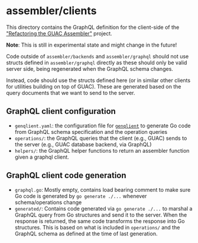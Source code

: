 assembler/clients
=================

This directory contains the GraphQL definition for the client-side of the
["Refactoring the GUAC
Assembler"](https://docs.google.com/document/d/1yZ3-ZcfnRDWgw9uZlPuLmIHS9pNMr3DO_AEbHsDXmN8/edit?usp=sharing)
project.

**Note**: This is still in experimental state and might change in the future!

Code outside of `assembler/backends` and `assembler/graphql` should not use
structs defined in `assembler/graphql` directly as these should only be valid
server side, being regenerated when the GraphQL schema changes.

Instead, code should use the structs defined here (or in similar other clients
for utilities building on top of GUAC). These are generated based on the query
documents that we want to send to the server.

## GraphQL client configuration

- `genqlient.yaml`: the configuration file for
  [`genqlient`](https://github.com/Khan/genqlient) to generate Go code from
  GraphQL schema specification and the operation queries
- `operations/`: the GraphQL queries that the client (e.g., GUAC) sends to the
  server (e.g., GUAC database backend, via GraphQL)
- `helpers/`: the GraphQL helper functions to return an assembler function given
  a graphql client.

## GraphQL client code generation

- `graphql.go`: Mostly empty, contains load bearing comment to make sure Go code
  is generated by `go generate ./...` whenever schema/operations change
- `generated/`: Contains code generated via `go generate ./...` to marshal a
  GraphQL query from Go structures and send it to the server. When the response
  is returned, the same code transforms the response into Go structures. This is
  based on what is included in `operations/` and the GraphQL schema as defined
  at the time of last generation.
